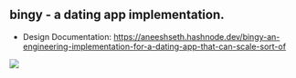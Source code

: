 ## bingy - a dating app implementation.

- Design Documentation: https://aneeshseth.hashnode.dev/bingy-an-engineering-implementation-for-a-dating-app-that-can-scale-sort-of

<img src="https://res.cloudinary.com/dhxeo4rvc/image/upload/v1735823886/Screenshot_2025-01-02_at_5.13.01_AM_attznr.png" /> 


